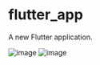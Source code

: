 # flutter_app

A new Flutter application.

![image](https://user-images.githubusercontent.com/69498031/119812755-1d775180-bf06-11eb-8a15-e683ea9a6bdf.png)   ![image](https://user-images.githubusercontent.com/69498031/119812563-e6a13b80-bf05-11eb-859d-0d4bd8953a62.png)
